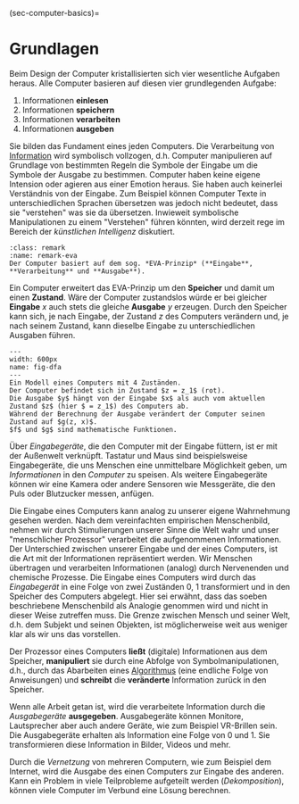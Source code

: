 (sec-computer-basics)=
# Grundlagen

Beim Design der Computer kristallisierten sich vier wesentliche Aufgaben heraus.
Alle Computer basieren auf diesen vier grundlegenden Aufgabe:

1. Informationen **einlesen**
2. Informationen **speichern**
3. Informationen **verarbeiten**
4. Informationen **ausgeben**

Sie bilden das Fundament eines jeden Computers.
Die Verarbeitung von [Information](sec-information) wird symbolisch vollzogen, d.h. Computer manipulieren auf Grundlage von bestimmten Regeln die Symbole der Eingabe um die Symbole der Ausgabe zu bestimmen.
Computer haben keine eigene Intension oder agieren aus einer Emotion heraus.
Sie haben auch keinerlei Verständnis von der Eingabe.
Zum Beispiel können Computer Texte in unterschiedlichen Sprachen übersetzen was jedoch nicht bedeutet, dass sie "verstehen" was sie da übersetzen.
Inwieweit symbolische Manipulationen zu einem "Verstehen" führen könnten, wird derzeit rege im Bereich der *künstlichen Intelligenz* diskutiert.

```{admonition} EVA-Prinzip
:class: remark
:name: remark-eva
Der Computer basiert auf dem sog. *EVA-Prinzip* (**Eingabe**, **Verarbeitung** und **Ausgabe**).
```

Ein Computer erweitert das EVA-Prinzip um den **Speicher** und damit um einen **Zustand**.
Wäre der Computer zustandslos würde er bei gleicher **Eingabe** $x$ auch stets die gleiche **Ausgabe** $y$ erzeugen.
Durch den Speicher kann sich, je nach Eingabe, der Zustand $z$ des Computers verändern und, je nach seinem Zustand, kann dieselbe Eingabe zu unterschiedlichen Ausgaben führen.

```{figure} ../../figs/digital-computer/basics/dfa.png
---
width: 600px
name: fig-dfa
---
Ein Modell eines Computers mit 4 Zuständen. 
Der Computer befindet sich in Zustand $z = z_1$ (rot).
Die Ausgabe $y$ hängt von der Eingabe $x$ als auch vom aktuellen Zustand $z$ (hier $ = z_1$) des Computers ab.
Während der Berechnung der Ausgabe verändert der Computer seinen Zustand auf $g(z, x)$.
$f$ und $g$ sind mathematische Funktionen.
```

Über *Eingabegeräte*, die den Computer mit der Eingabe füttern, ist er mit der Außenwelt verknüpft.
Tastatur und Maus sind beispielsweise Eingabegeräte, die uns Menschen eine unmittelbare Möglichkeit geben, um *Informationen* in den *Computer* zu speisen.
Als weitere Eingabegeräte können wir eine Kamera oder andere Sensoren wie Messgeräte, die den Puls oder Blutzucker messen, anfügen.

Die Eingabe eines Computers kann analog zu unserer eigene Wahrnehmung gesehen werden.
Nach dem vereinfachten empirischen Menschenbild, nehmen wir durch Stimulierungen unserer Sinne die Welt wahr und unser "menschlicher Prozessor" verarbeitet die aufgenommenen Informationen.
Der Unterschied zwischen unserer Eingabe und der eines Computers, ist die Art mit der Informationen repräsentiert werden.
Wir Menschen übertragen und verarbeiten Informationen (analog) durch Nervenenden und chemische Prozesse.
Die Eingabe eines Computers wird durch das *Eingabegerät* in eine Folge von zwei Zuständen 0, 1 transformiert und in den Speicher des Computers abgelegt.
Hier sei erwähnt, dass das soeben beschriebene Menschenbild als Analogie genommen wird und nicht in dieser Weise zutreffen muss.
Die Grenze zwischen Mensch und seiner Welt, d.h. dem Subjekt und seinen Objekten, ist möglicherweise weit aus weniger klar als wir uns das vorstellen.

Der Prozessor eines Computers **ließt** (digitale) Informationen aus dem Speicher, **manipuliert** sie durch eine Abfolge von Symbolmanipulationen, d.h., durch das Abarbeiten eines [Algorithmus](def-algorithm) (eine endliche Folge von Anweisungen) und **schreibt** die **veränderte** Information zurück in den Speicher.

Wenn alle Arbeit getan ist, wird die verarbeitete Information durch die *Ausgabegeräte* **ausgegeben**.
Ausgabegeräte können Monitore, Lautsprecher aber auch andere Geräte, wie zum Beispiel VR-Brillen sein.
Die Ausgabegeräte erhalten als Information eine Folge von 0 und 1.
Sie transformieren diese Information in Bilder, Videos und mehr.

Durch die *Vernetzung* von mehreren Computern, wie zum Beispiel dem Internet, wird die Ausgabe des einen Computers zur Eingabe des anderen.
Kann ein Problem in viele Teilprobleme aufgeteilt werden (*Dekomposition*), können viele Computer im Verbund eine Lösung berechnen.